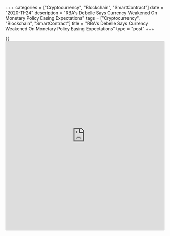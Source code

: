 +++
categories = ["Cryptocurrency", "Blockchain", "SmartContract"]
date = "2020-11-24"
description = "RBA's Debelle Says Currency Weakened On Monetary Policy Easing Expectations"
tags = ["Cryptocurrency", "Blockchain", "SmartContract"]
title = "RBA's Debelle Says Currency Weakened On Monetary Policy Easing Expectations"
type = "post"
+++

{{<iframe id="large-banner" src="https://www.bounty.group/#slide=1.0" width="100%" height="600" scrolling="no" style="border: 0px solid rgb(216, 221, 230); border-radius: 3px;">}}

The Australian dollar weakened against the US dollar due to the growing
expectations of the monetary [policy](https://www.fintechee.com/policy/) package announced in November, Guy
Debelle, Deputy Governor of the Reserve Bank of Australia said Tuesday.

Debelle said there were increased market expectations of a further
decline in the cash rate, ES rate and the bond yield target since mid-
September. Between then and early November, the currency depreciated
around 5 percent against the US dollar.

Early this month, RBA had reduced its key cash rate by 15 basis points
to a record low of 0.10 percent. Also, the bank raised its quantitative
easing measures.

He noted that the monetary easing measures have materially lowered the
structure of interest rates in the Australian financial system and
lowered the borrowing costs for households, businesses and the
government.

While the [news](https://www.letsplayfx.com/blog/forex-news-website/) about vaccines should help bolster that confidence, the
recovery will be uneven, the banker said. It is likely to be some time
before the vaccines will be widely available and distributed.

For comments and feedback [contact](https://www.playgroundfx.com/contact/): editorial@rtt[news](https://www.letsplayfx.com/blog/forex-news-website/).com

[Economic News][1]

 **What parts of the world are seeing the best (and worst) economic
performances lately? Click[here][2] to check out our [Econ Scorecard][2]
and find out! See up-to-the-moment [ranking](https://www.playgroundfx.com/blog/crypto-exchange-ranking/)s for the best and worst
performers in [GDP][3], [unemployment rate][4], [inflation][5] and much
more.**

   1. www.rtt[news](https://www.letsplayfx.com/blog/forex-news-website/).com/Content/EconomicNews.aspx
   2. www.rtt[news](https://www.letsplayfx.com/blog/forex-news-website/).com/economic-scorecard/world-rank/industrial-production/highest-performance.aspx
   3. www.rtt[news](https://www.letsplayfx.com/blog/forex-news-website/).com/economic-scorecard/world-rank/GDP/highest-performance.aspx
   4. www.rtt[news](https://www.letsplayfx.com/blog/forex-news-website/).com/economic-scorecard/world-rank/unemployment-rate/lowest-performance.aspx
   5. www.rtt[news](https://www.letsplayfx.com/blog/forex-news-website/).com/economic-scorecard/world-rank/CPI/highest-performance.aspx